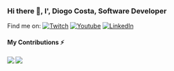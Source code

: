 ### Hi there 👋, I', Diogo Costa, Software Developer

Find me on: 
<a target="_blank" href="https://www.twitch.tv/xdidadev" rel="nofollow"><img src="https://camo.githubusercontent.com/bc783a52419e17c85834a69830cc2f5347d6616b542db22f7c808ef3a53fe890/68747470733a2f2f696d672e69636f6e73382e636f6d2f636f6c6f722f33302f3030303030302f7477697463682d2d76312e706e67" alt="Twitch" title="find me on twitch" data-canonical-src="https://img.icons8.com/color/30/000000/twitch--v1.png" style="max-width:100%;"></a> <a  target="_blank" href="https://www.youtube.com/c/diogocostadev?view_as=subscriber" rel="nofollow"><img src="https://camo.githubusercontent.com/212e7e49ae57bf722e2c9862db3aa455dc65914c41bc91ab4a89f1948436b47b/68747470733a2f2f696d672e69636f6e73382e636f6d2f636f6c6f722f33302f3030303030302f796f75747562652d706c61792e706e67" alt="Youtube" title="Find me on Youtube" data-canonical-src="https://img.icons8.com/color/30/000000/youtube-play.png" style="max-width:100%;"></a> <a href="https://www.linkedin.com/in/diogotj/" rel="nofollow"><img src="https://camo.githubusercontent.com/af961910289219216e453fce491b2d283445d7ac0b63355c56f02a33eadf6575/68747470733a2f2f696d672e69636f6e73382e636f6d2f636f6c6f722f33302f3030303030302f6c696e6b6564696e2e706e67" alt="LinkedIn" title="find me on LinkedIn" data-canonical-src="https://img.icons8.com/color/30/000000/linkedin.png" style="max-width:100%;"></a>

#### My Contributions :zap:
<a href="https://github.com/diogocsbr/github-readme-stats"> 
  <img align="left" src="https://github-readme-stats.vercel.app/api?username=diogocsbr&count_private=true&show_icons=true&theme=dracula" />
</a>
<a href="https://github.com/diogocsbr/github-readme-stats">
  <img align="left" src="https://github-readme-stats.vercel.app/api/top-langs/?username=diogocsbr&theme=dracula" />
</a>


<!--
**diogocsbr/diogocsbr** is a ✨ _special_ ✨ repository because its `README.md` (this file) appears on your GitHub profile.

Here are some ideas to get you started:

- 🔭 I’m currently working on ...
- 🌱 I’m currently learning ...
- 👯 I’m looking to collaborate on ...
- 🤔 I’m looking for help with ...
- 💬 Ask me about ...
- 📫 How to reach me: ...
- 😄 Pronouns: ...
- ⚡ Fun fact: ...

dark, radical, merko, gruvbox, tokyonight, onedark, cobalt, synthwave, highcontrast, dracula

--icone site
<a href="https://www.richardzampieri.com/" rel="nofollow"><img src="https://camo.githubusercontent.com/7e1971a38c085e4fa4cb984a24a223f8915aaf12cb473e6735db14a551f47d4d/68747470733a2f2f696d672e69636f6e73382e636f6d2f636f6c6f722f33302f3030303030302f757365722d6c6f636174696f6e2e706e67" alt="Site" title="Site icon without padding" data-canonical-src="https://img.icons8.com/color/30/000000/user-location.png" style="max-width:100%;"></a>

-->
